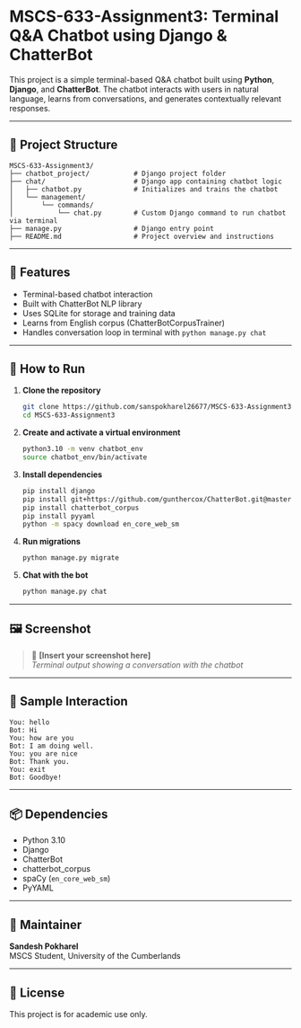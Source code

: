 # MSCS-633-Assignment3: Terminal Q&A Chatbot using Django & ChatterBot

This project is a simple terminal-based Q&A chatbot built using **Python**, **Django**, and **ChatterBot**. The chatbot interacts with users in natural language, learns from conversations, and generates contextually relevant responses.

---

## 📁 Project Structure

```
MSCS-633-Assignment3/
├── chatbot_project/           # Django project folder
├── chat/                      # Django app containing chatbot logic
│   ├── chatbot.py             # Initializes and trains the chatbot
│   └── management/
│       └── commands/
│           └── chat.py        # Custom Django command to run chatbot via terminal
├── manage.py                  # Django entry point
├── README.md                  # Project overview and instructions
```

---

## 💬 Features

- Terminal-based chatbot interaction
- Built with ChatterBot NLP library
- Uses SQLite for storage and training data
- Learns from English corpus (ChatterBotCorpusTrainer)
- Handles conversation loop in terminal with `python manage.py chat`

---

## 🚀 How to Run

1. **Clone the repository**  
   ```bash
   git clone https://github.com/sanspokharel26677/MSCS-633-Assignment3.git
   cd MSCS-633-Assignment3
   ```

2. **Create and activate a virtual environment**  
   ```bash
   python3.10 -m venv chatbot_env
   source chatbot_env/bin/activate
   ```

3. **Install dependencies**  
   ```bash
   pip install django
   pip install git+https://github.com/gunthercox/ChatterBot.git@master
   pip install chatterbot_corpus
   pip install pyyaml
   python -m spacy download en_core_web_sm
   ```

4. **Run migrations**
   ```bash
   python manage.py migrate
   ```

5. **Chat with the bot**
   ```bash
   python manage.py chat
   ```

---

## 🖼️ Screenshot

> 📸 **[Insert your screenshot here]**  
_Terminal output showing a conversation with the chatbot_

---

## 🧠 Sample Interaction

```
You: hello  
Bot: Hi  
You: how are you  
Bot: I am doing well.  
You: you are nice  
Bot: Thank you.  
You: exit  
Bot: Goodbye!
```

---

## 📦 Dependencies

- Python 3.10
- Django
- ChatterBot
- chatterbot_corpus
- spaCy (`en_core_web_sm`)
- PyYAML

---

## 🔧 Maintainer

**Sandesh Pokharel**  
MSCS Student, University of the Cumberlands

---

## 📝 License

This project is for academic use only.

